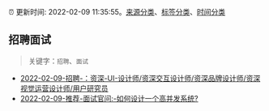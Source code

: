 :alarm_clock: 更新时间: 2022-02-09 11:35:55。[来源分类](../README.md)、[标签分类](../TAGS.md)、[时间分类](../TIMELINE.md)

## 招聘面试


> 关键字：`招聘`、`面试`



- [2022-02-09-招聘-：资深-UI-设计师/资深交互设计师/资深品牌设计师/资深视觉运营设计师/用户研究员](https://www.v2ex.com/t/832719) 
- [2022-02-09-推荐-面试官问:-如何设计一个高并发系统?](https://toutiao.io/k/7hrrplb) 